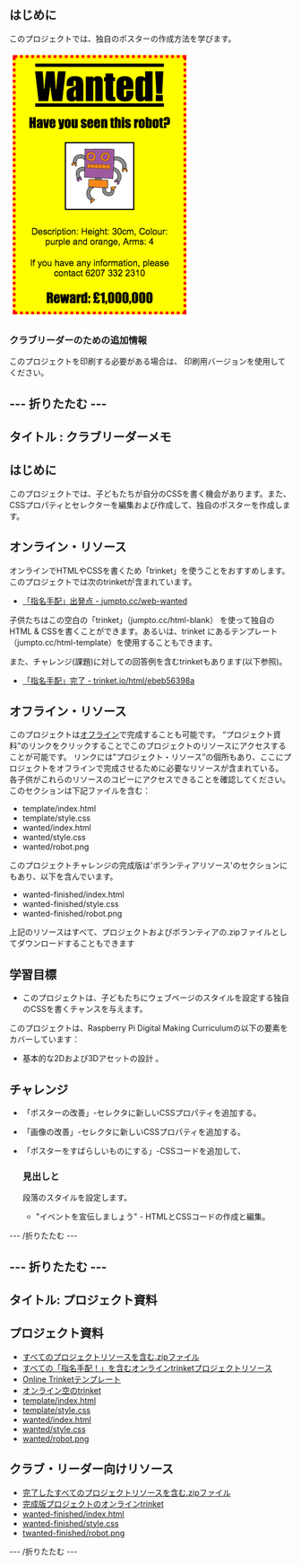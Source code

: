 ## はじめに

このプロジェクトでは、独自のポスターの作成方法を学びます。

![スクリーンショット](images/wanted-final.png)

### クラブリーダーのための追加情報

このプロジェクトを印刷する必要がある場合は、 印刷用バージョンを使用してください。

## \--- 折りたたむ \---

## タイトル : クラブリーダーメモ

## はじめに

このプロジェクトでは、子どもたちが自分のCSSを書く機会があります。また、CSSプロパティとセレクターを編集および作成して、独自のポスターを作成します。

## オンライン・リソース

オンラインでHTMLやCSSを書くため「trinket」を使うことをおすすめします。このプロジェクトでは次のtrinketが含まれています。

* [「指名手配」出発点 - jumpto.cc/web-wanted](http://jumpto.cc/web-wanted)

子供たちはこの空白の「trinket」（jumpto.cc/html-blank） を使って独自のHTML & CSSを書くことができます。あるいは、trinket にあるテンプレート（jumpto.cc/html-template）を使用することもできます。

また、チャレンジ(課題)に対しての回答例を含むtrinketもあります(以下参照)。

* [「指名手配」完了 - trinket.io/html/ebeb56398a](https://trinket.io/html/ebeb56398a)

## オフライン・リソース

このプロジェクトは[オフライン](https://rpf.io/html-offline)で完成することも可能です。 “プロジェクト資料”のリンクをクリックすることでこのプロジェクトのリソースにアクセスすることが可能です。 リンクには”プロジェクト・リソース”の個所もあり、ここにプロジェクトをオフラインで完成させるために必要なリソースが含まれている。 各子供がこれらのリソースのコピーにアクセスできることを確認してください。 このセクションは下記ファイルを含む：

* template/index.html
* template/style.css
* wanted/index.html
* wanted/style.css
* wanted/robot.png

このプロジェクトチャレンジの完成版は'ボランティアリソース'のセクションにもあり、以下を含んでいます。

* wanted-finished/index.html
* wanted-finished/style.css
* wanted-finished/robot.png

上記のリソースはすべて、プロジェクトおよびボランティアの.zipファイルとしてダウンロードすることもできます

## 学習目標

* このプロジェクトは、子どもたちにウェブページのスタイルを設定する独自のCSSを書くチャンスを与えます。

このプロジェクトは、Raspberry Pi Digital Making Curriculumの以下の要素をカバーしています：

* 基本的な2Dおよび3Dアセットの設計 。

## チャレンジ

* 「ポスターの改善」-セレクタに新しいCSSプロパティを追加する。
* 「画像の改善」-セレクタに新しいCSSプロパティを追加する。
* 「ポスターをすばらしいものにする」-CSSコードを追加して、
    ### 見出しと
    
    段落のスタイルを設定します。</li> 
    
    * "イベントを宣伝しましょう" - HTMLとCSSコードの作成と編集。</ul> 
    
    \--- /折りたたむ \---
    
    ## \--- 折りたたむ \---
    
    ## タイトル: プロジェクト資料
    
    ## プロジェクト資料
    
    * [すべてのプロジェクトリソースを含む.zipファイル](https://rpf.io/p/en/wanted-go)
    * [すべての「指名手配！」を含むオンラインtrinketプロジェクトリソース](http://jumpto.cc/web-wanted)
    * [Online Trinketテンプレート](http://jumpto.cc/trinket-template)
    * [オンライン空のtrinket](http://jumpto.cc/trinket-blank)
    * [template/index.html](resources/template-index.html)
    * [template/style.css](resources/template-style.css)
    * [wanted/index.html](resources/wanted-index.html)
    * [wanted/style.css](resources/wanted-style.css)
    * [wanted/robot.png](resources/wanted-robot.png)
    
    ## クラブ・リーダー向けリソース
    
    * [完了したすべてのプロジェクトリソースを含む.zipファイル](https://rpf.io/p/en/wanted-go)
    * [完成版プロジェクトのオンラインtrinket](https://trinket.io/html/ebeb56398a)
    * [wanted-finished/index.html](resources/wanted-finished-index.html)
    * [wanted-finished/style.css](resources/wanted-finished-style.css)
    * [twanted-finished/robot.png](resources/twanted-finished-robot.png)
    
    \--- /折りたたむ \---
